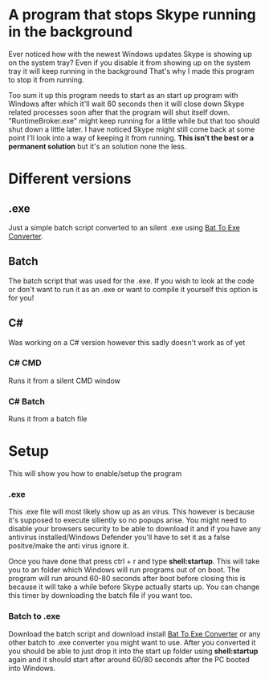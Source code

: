 # A program that stops Skype running in the background
Ever noticed how with the newest Windows updates Skype is showing up on the system tray?
Even if you disable it from showing up on the system tray it will keep running in the background
That's why I made this program to stop it from running.

Too sum it up this program needs to start as an start up program with Windows after which it'll wait 60 seconds then it will close down Skype related processes soon after that the program will shut itself down. "RuntimeBroker.exe" might keep running for a little while but that too should shut down a little later. I have noticed Skype might still come back at some point I'll look into a way of keeping it from running. **This isn't the best or a permanent solution** but it's an solution none the less.

# Different versions
## .exe
Just a simple batch script converted to an silent .exe using [Bat To Exe Converter](http://www.f2ko.de/en/b2e.php).
## Batch
The batch script that was used for the .exe. If you wish to look at the code or don't want to run it as an .exe or want to compile it yourself this option is for you!
## C#
Was working on a C# version however this sadly doesn't work as of yet
### C# CMD
Runs it from a silent CMD window
### C# Batch
Runs it from a batch file

# Setup
This will show you how to enable/setup the program

### .exe
This .exe file will most likely show up as an virus. This however is because it's supposed to execute siliently so no popups arise.
You might need to disable your browsers security to be able to download it and if you have any antivirus installed/Windows Defender you'll have to set it as a false positve/make the anti virus ignore it.

Once you have done that press ctrl + r and type **shell:startup**. This will take you to an folder which Windows will run programs out of on boot. The program will run around 60-80 seconds after boot before closing this is because it will take a while before Skype actually starts up. You can change this timer by downloading the batch file if you want too.


### Batch to .exe
Download the batch script and download install [Bat To Exe Converter](http://www.f2ko.de/en/b2e.php) or any other batch to .exe converter you might want to use. After you converted it you should be able to just drop it into the start up folder using **shell:startup** again and it should start after around 60/80 seconds after the PC booted into Windows.
